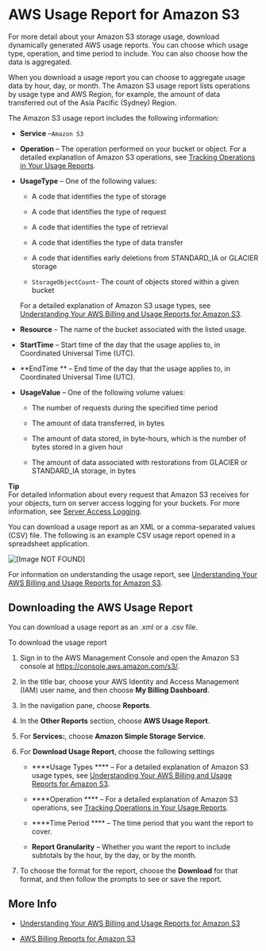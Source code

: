 # AWS Usage Report for Amazon S3<a name="aws-usage-report"></a>

For more detail about your Amazon S3 storage usage, download dynamically generated AWS usage reports\. You can choose which usage type, operation, and time period to include\. You can also choose how the data is aggregated\. 

 When you download a usage report you can choose to aggregate usage data by hour, day, or month\. The Amazon S3 usage report lists operations by usage type and AWS Region, for example, the amount of data transferred out of the Asia Pacific \(Sydney\) Region\.

The Amazon S3 usage report includes the following information:

+ **Service** –`Amazon S3`

+ **Operation** – The operation performed on your bucket or object\. For a detailed explanation of Amazon S3 operations, see [Tracking Operations in Your Usage Reports](aws-usage-report-understand.md#aws-usage-report-understand-operations)\.

+ **UsageType** – One of the following values:

  + A code that identifies the type of storage

  + A code that identifies the type of request

  + A code that identifies the type of retrieval

  + A code that identifies the type of data transfer

  + A code that identifies early deletions from STANDARD\_IA or GLACIER storage

  + `StorageObjectCount`\- The count of objects stored within a given bucket

  For a detailed explanation of Amazon S3 usage types, see [Understanding Your AWS Billing and Usage Reports for Amazon S3](aws-usage-report-understand.md)\.

+ **Resource** – The name of the bucket associated with the listed usage\.

+ **StartTime** – Start time of the day that the usage applies to, in Coordinated Universal Time \(UTC\)\.

+ **EndTime ** – End time of the day that the usage applies to, in Coordinated Universal Time \(UTC\)\. 

+ **UsageValue** – One of the following volume values:

  + The number of requests during the specified time period

  + The amount of data transferred, in bytes

  + The amount of data stored, in byte\-hours, which is the number of bytes stored in a given hour

  + The amount of data associated with restorations from GLACIER or STANDARD\_IA storage, in bytes

**Tip**  
For detailed information about every request that Amazon S3 receives for your objects, turn on server access logging for your buckets\. For more information, see [Server Access Logging](ServerLogs.md)\. 

You can download a usage report as an XML or a comma\-separated values \(CSV\) file\. The following is an example CSV usage report opened in a spreadsheet application\.

![\[Image NOT FOUND\]](http://docs.aws.amazon.com/AmazonS3/latest/dev/images/s3-usage-report.png)

For information on understanding the usage report, see [Understanding Your AWS Billing and Usage Reports for Amazon S3](aws-usage-report-understand.md)\.

## Downloading the AWS Usage Report<a name="aws-usage-report-download"></a>

You can download a usage report as an \.xml or a \.csv file\.

 To download the usage report

1. Sign in to the AWS Management Console and open the Amazon S3 console at [https://console\.aws\.amazon\.com/s3/](https://console.aws.amazon.com/s3/)\.

1. In the title bar, choose your AWS Identity and Access Management \(IAM\) user name, and then choose **My Billing Dashboard**\. 

1. In the navigation pane, choose **Reports**\.

1. In the **Other Reports** section, choose **AWS Usage Report**\.

1. For **Services:**, choose **Amazon Simple Storage Service**\.

1. For **Download Usage Report**, choose the following settings

   + ****Usage Types **** – For a detailed explanation of Amazon S3 usage types, see [Understanding Your AWS Billing and Usage Reports for Amazon S3](aws-usage-report-understand.md)\.

   + ****Operation **** – For a detailed explanation of Amazon S3 operations, see [Tracking Operations in Your Usage Reports](aws-usage-report-understand.md#aws-usage-report-understand-operations)\.

   + ****Time Period **** – The time period that you want the report to cover\. 

   + ****Report Granularity**** – Whether you want the report to include subtotals by the hour, by the day, or by the month\.

1. To choose the format for the report, choose the **Download** for that format, and then follow the prompts to see or save the report\.

## More Info<a name="aws-usage-report-more-info"></a>

+ [Understanding Your AWS Billing and Usage Reports for Amazon S3](aws-usage-report-understand.md)

+ [AWS Billing Reports for Amazon S3](aws-billing-reports.md)